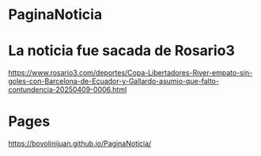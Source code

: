 # PaginaNoticia
# La noticia fue sacada de Rosario3
https://www.rosario3.com/deportes/Copa-Libertadores-River-empato-sin-goles-con-Barcelona-de-Ecuador-y-Gallardo-asumio-que-falto-contundencia-20250409-0006.html


# Pages
https://bovolinijuan.github.io/PaginaNoticia/
